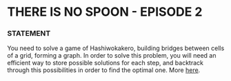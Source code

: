 # THERE IS NO SPOON - EPISODE 2
### STATEMENT
You need to solve a game of Hashiwokakero, building bridges between cells of a grid, forming a graph. In order to solve this problem, you will need an efficient way to store possible solutions for each step, and backtrack through this possibilities in order to find the optimal one.
More [here](https://www.codingame.com/training/hard/there-is-no-spoon-episode-2).